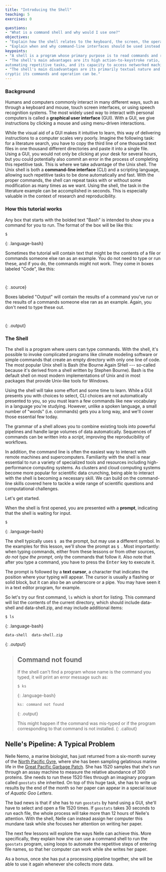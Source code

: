 ```yaml
---
title: "Introducing the Shell"
teaching: 5
exercises: 0

questions:
- "What is a command shell and why would I use one?"
objectives:
- "Explain how the shell relates to the keyboard, the screen, the operating system, and users' programs."
- "Explain when and why command-line interfaces should be used instead of graphical interfaces."
keypoints:
- "A shell is a program whose primary purpose is to read commands and run other programs."
- "The shell's main advantages are its high action-to-keystroke ratio, its support for
automating repetitive tasks, and its capacity to access networked machines."
- "The shell's main disadvantages are its primarily textual nature and how
cryptic its commands and operation can be."
---
```

### Background

Humans and computers commonly interact in many different ways, such as through a keyboard and mouse, touch screen interfaces, or using speech recognition systems. The most widely used way to interact with personal computers is called a **graphical user interface** (GUI).
With a GUI, we give instructions by clicking a mouse and using menu-driven interactions.

While the visual aid of a GUI makes it intuitive to learn, this way of delivering instructions to a computer scales very poorly.
Imagine the following task:
for a literature search, you have to copy the third line of one thousand text files in one thousand different directories and paste it into a single file.
Using a GUI, you would not only be clicking at your desk for several hours, but you could potentially also commit an error in the process of completing this repetitive task. This is where we take advantage of the Unix shell.
The Unix shell is both a **command-line interface** (CLI) and a scripting language, allowing such repetitive tasks to be done automatically and fast.
With the proper commands, the shell can repeat tasks with or without some modification as many times as we want.
Using the shell, the task in the literature example can be accomplished in seconds.
This is especially valuable in the context of research and reproducibility.

### How this tutorial works

Any box that starts with the bolded text "Bash" is intended to show you a command for you to run. The format of the box will be like this:

~~~
$
~~~
{: .language-bash}

Sometimes the tutorial will contain text that might be the contents of a file or commands someone else ran as an example. You do not need to type or run these, and if you do, the commands might not work. They come in boxes labeled "Code", like this:
~~~
 
~~~
{: .source}


Boxes labeled "Output" will contain the results of a command you've run or the results of a commands someone else ran as an example. Again, you don't need to type these out. 
~~~
 
~~~
{: .output}

### The Shell


The shell is a program where users can type commands.
With the shell, it's possible to invoke complicated programs like climate modeling software or simple commands that create an empty directory with only one line of code.
The most popular Unix shell is Bash (the Bourne Again SHell --- so-called because it's derived from a shell written by Stephen Bourne).
Bash is the default shell on most modern implementations of Unix and in most packages that provide Unix-like tools for Windows.

Using the shell will take some effort and some time to learn.
While a GUI presents you with choices to select, CLI choices are not automatically presented to you, so you must learn a few commands like new vocabulary in a language you're studying.
However, unlike a spoken language, a small number of "words" (i.e. commands) gets you a long way, and we'll cover those essential few today.

The grammar of a shell allows you to combine existing tools into powerful
pipelines and handle large volumes of data automatically. Sequences of
commands can be written into a *script*, improving the reproducibility of
workflows.

In addition, the command line is often the easiest way to interact with remote machines and supercomputers.
Familiarity with the shell is near essential to run a variety of specialized tools and resources
including high-performance computing systems.
As clusters and cloud computing systems become more popular for scientific data crunching,
being able to interact with the shell is becoming a necessary skill.
We can build on the command-line skills covered here
to tackle a wide range of scientific questions and computational challenges.

Let's get started.

When the shell is first opened, you are presented with a **prompt**,
indicating that the shell is waiting for input.

~~~
$
~~~
{: .language-bash}

The shell typically uses `$ ` as the prompt, but may use a different symbol.
In the examples for this lesson, we'll show the prompt as `$ `.
Most importantly:
when typing commands, either from these lessons or from other sources,
*do not type the prompt*, only the commands that follow it.
Also note that after you type a command, you have to press the <kbd>Enter</kbd> key to execute it.

The prompt is followed by a **text cursor**, a character that indicates the position where your typing will appear. 
The cursor is usually a flashing or solid block, but it can also be an underscore or a pipe. 
You may have seen it in a text editor program, for example.

So let's try our first command, `ls` which is short for listing.
This command will list the contents of the current directory, which should include data-shell and data-shell.zip, and may include additional items:

~~~
$ ls
~~~
{: .language-bash}

~~~
data-shell  data-shell.zip
~~~
{: .output}

> ## Command not found
> If the shell can't find a program whose name is the command you typed, it
> will print an error message such as:
>
> ~~~
> $ ks
> ~~~
> {: .language-bash}
> ~~~
> ks: command not found
> ~~~
> {: .output}
>
> This might happen if the command was mis-typed or if the program corresponding to that command is not installed.
{: .callout}


## Nelle's Pipeline: A Typical Problem

Nelle Nemo, a marine biologist,
has just returned from a six-month survey of the
[North Pacific Gyre](http://en.wikipedia.org/wiki/North_Pacific_Gyre),
where she has been sampling gelatinous marine life in the
[Great Pacific Garbage Patch](http://en.wikipedia.org/wiki/Great_Pacific_Garbage_Patch).
She has 1520 samples that she's run through an assay machine to measure the relative abundance of 300 proteins.
She needs to run these 1520 files through an imaginary program called `goostats` she inherited.
On top of this huge task, she has to write up results by the end of the month so her paper can appear in a special issue of *Aquatic Goo Letters*.

The bad news is that if she has to run `goostats` by hand using a GUI,
she'll have to select and open a file 1520 times.
If `goostats` takes 30 seconds to run each file, the whole process will take more than 12 hours of Nelle's attention.
With the shell, Nelle can instead assign her computer this mundane task while she focuses her attention on writing her paper.

The next few lessons will explore the ways Nelle can achieve this.
More specifically,
they explain how she can use a command shell to run the `goostats` program,
using loops to automate the repetitive steps of entering file names,
so that her computer can work while she writes her paper.

As a bonus,
once she has put a processing pipeline together,
she will be able to use it again whenever she collects more data.
